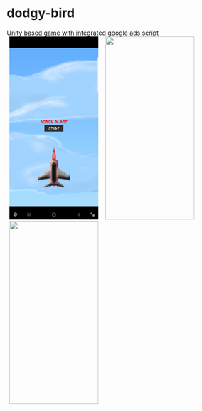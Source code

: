 # dodgy-bird
Unity based game with integrated google ads script
<img src="Screenshot_20190830-142930_Dodgy Plane.jpg" width="200px" height="411px" hspace="6"> <img src="Screenshot_20190829-160028_Messages.jpg" width="200px" height="411px" hspace="6"><img src="Screenshot_20190829-160121_Messages.jpg" width="200px" height="411px" hspace="6">
